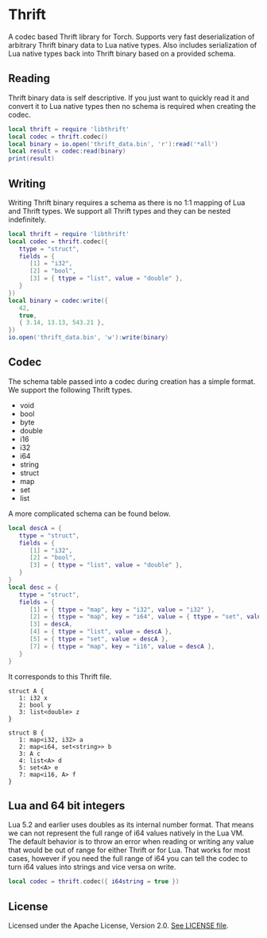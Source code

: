 Thrift
======

A codec based Thrift library for Torch. Supports very fast deserialization of
arbitrary Thrift binary data to Lua native types. Also includes serialization
of Lua native types back into Thrift binary based on a provided schema.

Reading
-------

Thrift binary data is self descriptive. If you just want to quickly
read it and convert it to Lua native types then no schema is required
when creating the codec.

```lua
local thrift = require 'libthrift'
local codec = thrift.codec()
local binary = io.open('thrift_data.bin', 'r'):read('*all')
local result = codec:read(binary)
print(result)
```

Writing
-------

Writing Thrift binary requires a schema as there is no 1:1 mapping
of Lua and Thrift types. We support all Thrift types and they can
be nested indefinitely.

```lua
local thrift = require 'libthrift'
local codec = thrift.codec({
   ttype = "struct",
   fields = {
      [1] = "i32",
      [2] = "bool",
      [3] = { ttype = "list", value = "double" },
   }
})
local binary = codec:write({
   42,
   true,
   { 3.14, 13.13, 543.21 },
})
io.open('thrift_data.bin', 'w'):write(binary)
```

Codec
-----

The schema table passed into a codec during creation has a simple
format. We support the following Thrift types.

   - void
   - bool
   - byte
   - double
   - i16
   - i32
   - i64
   - string
   - struct
   - map
   - set
   - list

A more complicated schema can be found below.

```lua
local descA = {
   ttype = "struct",
   fields = {
      [1] = "i32",
      [2] = "bool",
      [3] = { ttype = "list", value = "double" },
   }
}
local desc = {
   ttype = "struct",
   fields = {
      [1] = { ttype = "map", key = "i32", value = "i32" },
      [2] = { ttype = "map", key = "i64", value = { ttype = "set", value = "string" } },
      [3] = descA,
      [4] = { ttype = "list", value = descA },
      [5] = { ttype = "set", value = descA },
      [7] = { ttype = "map", key = "i16", value = descA },
   }
}
```

It corresponds to this Thrift file.

```thrift
struct A {
   1: i32 x
   2: bool y
   3: list<double> z
}

struct B {
   1: map<i32, i32> a
   2: map<i64, set<string>> b
   3: A c
   4: list<A> d
   5: set<A> e
   7: map<i16, A> f
}
```

Lua and 64 bit integers
-----------------------

Lua 5.2 and earlier uses doubles as its internal number format.
That means we can not represent the full range of i64 values
natively in the Lua VM. The default behavior is to throw an error
when reading or writing any value that would be out of range
for either Thrift or for Lua. That works for most cases,
however if you need the full range of i64 you can tell the
codec to turn i64 values into strings and vice versa on write.

```lua
local codec = thrift.codec({ i64string = true })
```

License
-------

Licensed under the Apache License, Version 2.0.
[See LICENSE file](LICENSE).
